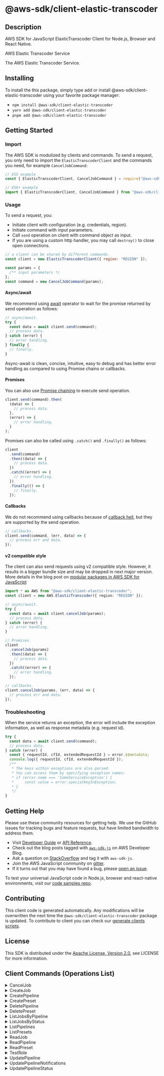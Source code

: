 <!-- generated file, do not edit directly -->

# @aws-sdk/client-elastic-transcoder

## Description

AWS SDK for JavaScript ElasticTranscoder Client for Node.js, Browser and React Native.

<fullname>AWS Elastic Transcoder Service</fullname>

<p>The AWS Elastic Transcoder Service.</p>

## Installing

To install the this package, simply type add or install @aws-sdk/client-elastic-transcoder
using your favorite package manager:

- `npm install @aws-sdk/client-elastic-transcoder`
- `yarn add @aws-sdk/client-elastic-transcoder`
- `pnpm add @aws-sdk/client-elastic-transcoder`

## Getting Started

### Import

The AWS SDK is modulized by clients and commands.
To send a request, you only need to import the `ElasticTranscoderClient` and
the commands you need, for example `CancelJobCommand`:

```js
// ES5 example
const { ElasticTranscoderClient, CancelJobCommand } = require("@aws-sdk/client-elastic-transcoder");
```

```ts
// ES6+ example
import { ElasticTranscoderClient, CancelJobCommand } from "@aws-sdk/client-elastic-transcoder";
```

### Usage

To send a request, you:

- Initiate client with configuration (e.g. credentials, region).
- Initiate command with input parameters.
- Call `send` operation on client with command object as input.
- If you are using a custom http handler, you may call `destroy()` to close open connections.

```js
// a client can be shared by different commands.
const client = new ElasticTranscoderClient({ region: "REGION" });

const params = {
  /** input parameters */
};
const command = new CancelJobCommand(params);
```

#### Async/await

We recommend using [await](https://developer.mozilla.org/en-US/docs/Web/JavaScript/Reference/Operators/await)
operator to wait for the promise returned by send operation as follows:

```js
// async/await.
try {
  const data = await client.send(command);
  // process data.
} catch (error) {
  // error handling.
} finally {
  // finally.
}
```

Async-await is clean, concise, intuitive, easy to debug and has better error handling
as compared to using Promise chains or callbacks.

#### Promises

You can also use [Promise chaining](https://developer.mozilla.org/en-US/docs/Web/JavaScript/Guide/Using_promises#chaining)
to execute send operation.

```js
client.send(command).then(
  (data) => {
    // process data.
  },
  (error) => {
    // error handling.
  }
);
```

Promises can also be called using `.catch()` and `.finally()` as follows:

```js
client
  .send(command)
  .then((data) => {
    // process data.
  })
  .catch((error) => {
    // error handling.
  })
  .finally(() => {
    // finally.
  });
```

#### Callbacks

We do not recommend using callbacks because of [callback hell](http://callbackhell.com/),
but they are supported by the send operation.

```js
// callbacks.
client.send(command, (err, data) => {
  // process err and data.
});
```

#### v2 compatible style

The client can also send requests using v2 compatible style.
However, it results in a bigger bundle size and may be dropped in next major version. More details in the blog post
on [modular packages in AWS SDK for JavaScript](https://aws.amazon.com/blogs/developer/modular-packages-in-aws-sdk-for-javascript/)

```ts
import * as AWS from "@aws-sdk/client-elastic-transcoder";
const client = new AWS.ElasticTranscoder({ region: "REGION" });

// async/await.
try {
  const data = await client.cancelJob(params);
  // process data.
} catch (error) {
  // error handling.
}

// Promises.
client
  .cancelJob(params)
  .then((data) => {
    // process data.
  })
  .catch((error) => {
    // error handling.
  });

// callbacks.
client.cancelJob(params, (err, data) => {
  // process err and data.
});
```

### Troubleshooting

When the service returns an exception, the error will include the exception information,
as well as response metadata (e.g. request id).

```js
try {
  const data = await client.send(command);
  // process data.
} catch (error) {
  const { requestId, cfId, extendedRequestId } = error.$$metadata;
  console.log({ requestId, cfId, extendedRequestId });
  /**
   * The keys within exceptions are also parsed.
   * You can access them by specifying exception names:
   * if (error.name === 'SomeServiceException') {
   *     const value = error.specialKeyInException;
   * }
   */
}
```

## Getting Help

Please use these community resources for getting help.
We use the GitHub issues for tracking bugs and feature requests, but have limited bandwidth to address them.

- Visit [Developer Guide](https://docs.aws.amazon.com/sdk-for-javascript/v3/developer-guide/welcome.html)
  or [API Reference](https://docs.aws.amazon.com/AWSJavaScriptSDK/v3/latest/index.html).
- Check out the blog posts tagged with [`aws-sdk-js`](https://aws.amazon.com/blogs/developer/tag/aws-sdk-js/)
  on AWS Developer Blog.
- Ask a question on [StackOverflow](https://stackoverflow.com/questions/tagged/aws-sdk-js) and tag it with `aws-sdk-js`.
- Join the AWS JavaScript community on [gitter](https://gitter.im/aws/aws-sdk-js-v3).
- If it turns out that you may have found a bug, please [open an issue](https://github.com/aws/aws-sdk-js-v3/issues/new/choose).

To test your universal JavaScript code in Node.js, browser and react-native environments,
visit our [code samples repo](https://github.com/aws-samples/aws-sdk-js-tests).

## Contributing

This client code is generated automatically. Any modifications will be overwritten the next time the `@aws-sdk/client-elastic-transcoder` package is updated.
To contribute to client you can check our [generate clients scripts](https://github.com/aws/aws-sdk-js-v3/tree/main/scripts/generate-clients).

## License

This SDK is distributed under the
[Apache License, Version 2.0](http://www.apache.org/licenses/LICENSE-2.0),
see LICENSE for more information.

## Client Commands (Operations List)

<details>
<summary>
CancelJob
</summary>

[Command API Reference](https://docs.aws.amazon.com/AWSJavaScriptSDK/v3/latest/clients/client-elastic-transcoder/classes/canceljobcommand.html) / [Input](https://docs.aws.amazon.com/AWSJavaScriptSDK/v3/latest/clients/client-elastic-transcoder/interfaces/canceljobcommandinput.html) / [Output](https://docs.aws.amazon.com/AWSJavaScriptSDK/v3/latest/clients/client-elastic-transcoder/interfaces/canceljobcommandoutput.html)

</details>
<details>
<summary>
CreateJob
</summary>

[Command API Reference](https://docs.aws.amazon.com/AWSJavaScriptSDK/v3/latest/clients/client-elastic-transcoder/classes/createjobcommand.html) / [Input](https://docs.aws.amazon.com/AWSJavaScriptSDK/v3/latest/clients/client-elastic-transcoder/interfaces/createjobcommandinput.html) / [Output](https://docs.aws.amazon.com/AWSJavaScriptSDK/v3/latest/clients/client-elastic-transcoder/interfaces/createjobcommandoutput.html)

</details>
<details>
<summary>
CreatePipeline
</summary>

[Command API Reference](https://docs.aws.amazon.com/AWSJavaScriptSDK/v3/latest/clients/client-elastic-transcoder/classes/createpipelinecommand.html) / [Input](https://docs.aws.amazon.com/AWSJavaScriptSDK/v3/latest/clients/client-elastic-transcoder/interfaces/createpipelinecommandinput.html) / [Output](https://docs.aws.amazon.com/AWSJavaScriptSDK/v3/latest/clients/client-elastic-transcoder/interfaces/createpipelinecommandoutput.html)

</details>
<details>
<summary>
CreatePreset
</summary>

[Command API Reference](https://docs.aws.amazon.com/AWSJavaScriptSDK/v3/latest/clients/client-elastic-transcoder/classes/createpresetcommand.html) / [Input](https://docs.aws.amazon.com/AWSJavaScriptSDK/v3/latest/clients/client-elastic-transcoder/interfaces/createpresetcommandinput.html) / [Output](https://docs.aws.amazon.com/AWSJavaScriptSDK/v3/latest/clients/client-elastic-transcoder/interfaces/createpresetcommandoutput.html)

</details>
<details>
<summary>
DeletePipeline
</summary>

[Command API Reference](https://docs.aws.amazon.com/AWSJavaScriptSDK/v3/latest/clients/client-elastic-transcoder/classes/deletepipelinecommand.html) / [Input](https://docs.aws.amazon.com/AWSJavaScriptSDK/v3/latest/clients/client-elastic-transcoder/interfaces/deletepipelinecommandinput.html) / [Output](https://docs.aws.amazon.com/AWSJavaScriptSDK/v3/latest/clients/client-elastic-transcoder/interfaces/deletepipelinecommandoutput.html)

</details>
<details>
<summary>
DeletePreset
</summary>

[Command API Reference](https://docs.aws.amazon.com/AWSJavaScriptSDK/v3/latest/clients/client-elastic-transcoder/classes/deletepresetcommand.html) / [Input](https://docs.aws.amazon.com/AWSJavaScriptSDK/v3/latest/clients/client-elastic-transcoder/interfaces/deletepresetcommandinput.html) / [Output](https://docs.aws.amazon.com/AWSJavaScriptSDK/v3/latest/clients/client-elastic-transcoder/interfaces/deletepresetcommandoutput.html)

</details>
<details>
<summary>
ListJobsByPipeline
</summary>

[Command API Reference](https://docs.aws.amazon.com/AWSJavaScriptSDK/v3/latest/clients/client-elastic-transcoder/classes/listjobsbypipelinecommand.html) / [Input](https://docs.aws.amazon.com/AWSJavaScriptSDK/v3/latest/clients/client-elastic-transcoder/interfaces/listjobsbypipelinecommandinput.html) / [Output](https://docs.aws.amazon.com/AWSJavaScriptSDK/v3/latest/clients/client-elastic-transcoder/interfaces/listjobsbypipelinecommandoutput.html)

</details>
<details>
<summary>
ListJobsByStatus
</summary>

[Command API Reference](https://docs.aws.amazon.com/AWSJavaScriptSDK/v3/latest/clients/client-elastic-transcoder/classes/listjobsbystatuscommand.html) / [Input](https://docs.aws.amazon.com/AWSJavaScriptSDK/v3/latest/clients/client-elastic-transcoder/interfaces/listjobsbystatuscommandinput.html) / [Output](https://docs.aws.amazon.com/AWSJavaScriptSDK/v3/latest/clients/client-elastic-transcoder/interfaces/listjobsbystatuscommandoutput.html)

</details>
<details>
<summary>
ListPipelines
</summary>

[Command API Reference](https://docs.aws.amazon.com/AWSJavaScriptSDK/v3/latest/clients/client-elastic-transcoder/classes/listpipelinescommand.html) / [Input](https://docs.aws.amazon.com/AWSJavaScriptSDK/v3/latest/clients/client-elastic-transcoder/interfaces/listpipelinescommandinput.html) / [Output](https://docs.aws.amazon.com/AWSJavaScriptSDK/v3/latest/clients/client-elastic-transcoder/interfaces/listpipelinescommandoutput.html)

</details>
<details>
<summary>
ListPresets
</summary>

[Command API Reference](https://docs.aws.amazon.com/AWSJavaScriptSDK/v3/latest/clients/client-elastic-transcoder/classes/listpresetscommand.html) / [Input](https://docs.aws.amazon.com/AWSJavaScriptSDK/v3/latest/clients/client-elastic-transcoder/interfaces/listpresetscommandinput.html) / [Output](https://docs.aws.amazon.com/AWSJavaScriptSDK/v3/latest/clients/client-elastic-transcoder/interfaces/listpresetscommandoutput.html)

</details>
<details>
<summary>
ReadJob
</summary>

[Command API Reference](https://docs.aws.amazon.com/AWSJavaScriptSDK/v3/latest/clients/client-elastic-transcoder/classes/readjobcommand.html) / [Input](https://docs.aws.amazon.com/AWSJavaScriptSDK/v3/latest/clients/client-elastic-transcoder/interfaces/readjobcommandinput.html) / [Output](https://docs.aws.amazon.com/AWSJavaScriptSDK/v3/latest/clients/client-elastic-transcoder/interfaces/readjobcommandoutput.html)

</details>
<details>
<summary>
ReadPipeline
</summary>

[Command API Reference](https://docs.aws.amazon.com/AWSJavaScriptSDK/v3/latest/clients/client-elastic-transcoder/classes/readpipelinecommand.html) / [Input](https://docs.aws.amazon.com/AWSJavaScriptSDK/v3/latest/clients/client-elastic-transcoder/interfaces/readpipelinecommandinput.html) / [Output](https://docs.aws.amazon.com/AWSJavaScriptSDK/v3/latest/clients/client-elastic-transcoder/interfaces/readpipelinecommandoutput.html)

</details>
<details>
<summary>
ReadPreset
</summary>

[Command API Reference](https://docs.aws.amazon.com/AWSJavaScriptSDK/v3/latest/clients/client-elastic-transcoder/classes/readpresetcommand.html) / [Input](https://docs.aws.amazon.com/AWSJavaScriptSDK/v3/latest/clients/client-elastic-transcoder/interfaces/readpresetcommandinput.html) / [Output](https://docs.aws.amazon.com/AWSJavaScriptSDK/v3/latest/clients/client-elastic-transcoder/interfaces/readpresetcommandoutput.html)

</details>
<details>
<summary>
TestRole
</summary>

[Command API Reference](https://docs.aws.amazon.com/AWSJavaScriptSDK/v3/latest/clients/client-elastic-transcoder/classes/testrolecommand.html) / [Input](https://docs.aws.amazon.com/AWSJavaScriptSDK/v3/latest/clients/client-elastic-transcoder/interfaces/testrolecommandinput.html) / [Output](https://docs.aws.amazon.com/AWSJavaScriptSDK/v3/latest/clients/client-elastic-transcoder/interfaces/testrolecommandoutput.html)

</details>
<details>
<summary>
UpdatePipeline
</summary>

[Command API Reference](https://docs.aws.amazon.com/AWSJavaScriptSDK/v3/latest/clients/client-elastic-transcoder/classes/updatepipelinecommand.html) / [Input](https://docs.aws.amazon.com/AWSJavaScriptSDK/v3/latest/clients/client-elastic-transcoder/interfaces/updatepipelinecommandinput.html) / [Output](https://docs.aws.amazon.com/AWSJavaScriptSDK/v3/latest/clients/client-elastic-transcoder/interfaces/updatepipelinecommandoutput.html)

</details>
<details>
<summary>
UpdatePipelineNotifications
</summary>

[Command API Reference](https://docs.aws.amazon.com/AWSJavaScriptSDK/v3/latest/clients/client-elastic-transcoder/classes/updatepipelinenotificationscommand.html) / [Input](https://docs.aws.amazon.com/AWSJavaScriptSDK/v3/latest/clients/client-elastic-transcoder/interfaces/updatepipelinenotificationscommandinput.html) / [Output](https://docs.aws.amazon.com/AWSJavaScriptSDK/v3/latest/clients/client-elastic-transcoder/interfaces/updatepipelinenotificationscommandoutput.html)

</details>
<details>
<summary>
UpdatePipelineStatus
</summary>

[Command API Reference](https://docs.aws.amazon.com/AWSJavaScriptSDK/v3/latest/clients/client-elastic-transcoder/classes/updatepipelinestatuscommand.html) / [Input](https://docs.aws.amazon.com/AWSJavaScriptSDK/v3/latest/clients/client-elastic-transcoder/interfaces/updatepipelinestatuscommandinput.html) / [Output](https://docs.aws.amazon.com/AWSJavaScriptSDK/v3/latest/clients/client-elastic-transcoder/interfaces/updatepipelinestatuscommandoutput.html)

</details>
